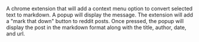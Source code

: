 A chrome extension that will add a context menu option to convert selected text to markdown. A popup will display the message. The extension will add a "mark that down" button to reddit posts. Once pressed, the popup will display the post in the markdown format along with the title, author, date, and url.

